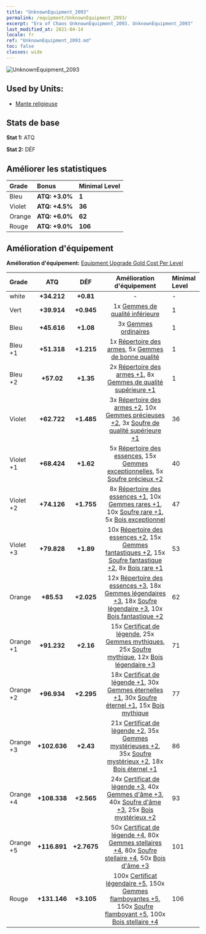 ```yaml
---
title: "UnknownEquipment_2093"
permalink: /equipment/UnknownEquipment_2093/
excerpt: "Era of Chaos UnknownEquipment_2093. UnknownEquipment_2093"
last_modified_at: 2021-04-14
locale: fr
ref: "UnknownEquipment_2093.md"
toc: false
classes: wide
---
```


  ![UnknownEquipment_2093](/images/e/e_2093.png)

## Used by Units:

* [Mante religieuse](/fr/units/Mantis/) 


## Stats de base
 **Stat 1:** ATQ

 **Stat 2:** DÉF

## Améliorer les statistiques

  |     Grade    |   Bonus | Minimal Level | 
  |:-------------|:--------|:--------------| 
  | Bleu | **ATQ: +3.0%** | **1** | 
  | Violet | **ATQ: +4.5%** | **36** | 
  | Orange | **ATQ: +6.0%** | **62** | 
  | Rouge | **ATQ: +9.0%** | **106** | 


## Amélioration d'équipement
 **Amélioration d'équipement:** [Equipment Upgrade Gold Cost Per Level](/equipment/EquipmentUpgradeCostPerLevel/) 

  |          Grade      | ATQ | DÉF | Amélioration d'équipement | Minimal Level |
  |:--------------------|:---------:|:---------:|:----------------:|:--------------|
  | white | **+34.212** | **+0.81** | - | - |
  | Vert | **+39.914** | **+0.945** | 1x [Gemmes de qualité inférieure](/fr/Items/mat_4/) | 1 |
  | Bleu | **+45.616** | **+1.08** | 3x [Gemmes ordinaires](/fr/Items/mat_10/) | 1 |
  | Bleu +1 | **+51.318** | **+1.215** | 1x [Répertoire des armes](/fr/Items/mat_18/), 5x [Gemmes de bonne qualité](/fr/Items/mat_16/) | 1 |
  | Bleu +2 | **+57.02** | **+1.35** | 2x [Répertoire des armes +1](/fr/Items/mat_25/), 8x [Gemmes de qualité supérieure +1](/fr/Items/mat_23/) | 1 |
  | Violet | **+62.722** | **+1.485** | 3x [Répertoire des armes +2](/fr/Items/mat_32/), 10x [Gemmes précieuses +2](/fr/Items/mat_30/), 3x [Soufre de qualité supérieure +1](/fr/Items/mat_22/) | 36 |
  | Violet +1 | **+68.424** | **+1.62** | 5x [Répertoire des essences](/fr/Items/mat_39/), 15x [Gemmes exceptionnelles](/fr/Items/mat_37/), 5x [Soufre précieux +2](/fr/Items/mat_29/) | 40 |
  | Violet +2 | **+74.126** | **+1.755** | 8x [Répertoire des essences +1](/fr/Items/mat_46/), 10x [Gemmes rares +1](/fr/Items/mat_44/), 10x [Soufre rare +1](/fr/Items/mat_43/), 5x [Bois exceptionnel](/fr/Items/mat_34/) | 47 |
  | Violet +3 | **+79.828** | **+1.89** | 10x [Répertoire des essences +2](/fr/Items/mat_53/), 15x [Gemmes fantastiques +2](/fr/Items/mat_51/), 15x [Soufre fantastique +2](/fr/Items/mat_50/), 8x [Bois rare +1](/fr/Items/mat_41/) | 53 |
  | Orange | **+85.53** | **+2.025** | 12x [Répertoire des essences +3](/fr/Items/mat_60/), 18x [Gemmes légendaires +3](/fr/Items/mat_58/), 18x [Soufre légendaire +3](/fr/Items/mat_57/), 10x [Bois fantastique +2](/fr/Items/mat_48/) | 62 |
  | Orange +1 | **+91.232** | **+2.16** | 15x [Certificat de légende](/fr/Items/mat_67/), 25x [Gemmes mythiques](/fr/Items/mat_65/), 25x [Soufre mythique](/fr/Items/mat_64/), 12x [Bois légendaire +3](/fr/Items/mat_55/) | 71 |
  | Orange +2 | **+96.934** | **+2.295** | 18x [Certificat de légende +1](/fr/Items/mat_74/), 30x [Gemmes éternelles +1](/fr/Items/mat_72/), 30x [Soufre éternel +1](/fr/Items/mat_71/), 15x [Bois mythique](/fr/Items/mat_62/) | 77 |
  | Orange +3 | **+102.636** | **+2.43** | 21x [Certificat de légende +2](/fr/Items/mat_81/), 35x [Gemmes mystérieuses +2](/fr/Items/mat_79/), 35x [Soufre mystérieux +2](/fr/Items/mat_78/), 18x [Bois éternel +1](/fr/Items/mat_69/) | 86 |
  | Orange +4 | **+108.338** | **+2.565** | 24x [Certificat de légende +3](/fr/Items/mat_88/), 40x [Gemmes d'âme +3](/fr/Items/mat_86/), 40x [Soufre d'âme +3](/fr/Items/mat_85/), 25x [Bois mystérieux +2](/fr/Items/mat_76/) | 93 |
  | Orange +5 | **+116.891** | **+2.7675** | 50x [Certificat de légende +4](/fr/Items/mat_95/), 80x [Gemmes stellaires +4](/fr/Items/mat_93/), 80x [Soufre stellaire +4](/fr/Items/mat_92/), 50x [Bois d'âme +3](/fr/Items/mat_83/) | 101 |
  | Rouge | **+131.146** | **+3.105** | 100x [Certificat légendaire +5](/fr/Items/mat_102/), 150x [Gemmes flamboyantes +5](/fr/Items/mat_100/), 150x [Soufre flamboyant +5](/fr/Items/mat_99/), 100x [Bois stellaire +4](/fr/Items/mat_90/) | 106 |

